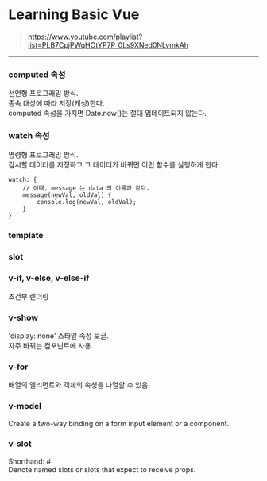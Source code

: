 # Learning Basic Vue  
> https://www.youtube.com/playlist?list=PLB7CpjPWqHOtYP7P_0Ls9XNed0NLvmkAh  

---

### computed 속성
선언형 프로그래밍 방식.  
종속 대상에 따라 저장(캐싱)한다.  
computed 속성을 가지면 Date.now()는 절대 업데이트되지 않는다.

### watch 속성
명령형 프로그래밍 방식.  
감시할 데이터를 지정하고 그 데이터가 바뀌면 이런 함수를 실행하게 한다.
```
watch: {
    // 이때, message 는 data 의 이름과 같다.
    message(newVal, oldVal) {
        console.log(newVal, oldVal);
    }
}
```

### template

### slot

### v-if, v-else, v-else-if
조건부 렌더링

### v-show
'display: none' 스타일 속성 토글.  
자주 바뀌는 컴포넌트에 사용.

### v-for
배열의 엘리먼트와 객체의 속성을 나열할 수 있음.

### v-model
Create a two-way binding on a form input element or a component.

### v-slot
Shorthand: #  
Denote named slots or slots that expect to receive props.
